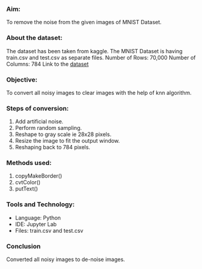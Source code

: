 ### Aim:
To remove the noise from the given images of MNIST Dataset.
### About the dataset:
The dataset has been taken from kaggle. The MNIST Dataset is having train.csv and test.csv as separate files. 
Number of Rows: 70,000
Number of Columns: 784
Link to the [dataset](https://www.kaggle.com/c/digit-recognizer/data)
### Objective:
To convert all noisy images to clear images with the help of knn algorithm.
### Steps of conversion:
1. Add artificial noise.
2. Perform random sampling.
3. Reshape to gray scale ie 28x28 pixels.
4. Resize the image to fit the output window.
5. Reshaping back to 784 pixels.
### Methods used:
1. copyMakeBorder()
2. cvtColor()
3. putText()
### Tools and Technology:
- Language: Python
- IDE: Jupyter Lab
- Files: train.csv and test.csv
### Conclusion
Converted all noisy images to de-noise images.
